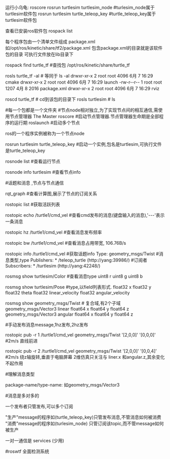 
运行小乌龟:
roscore
rosrun turtlesim turtlesim_node        #turlesim_node属于turtlesim软件包
rosrun turtlesim  turtle_teleop_key   #turtle_teleop_key属于turtlesim软件包

查看已安装ros软件包
rospack list

每个程序包由一个清单文件组成 package.xml
如/opt/ros/kinetic/share/tf2/package.xml
包含package.xml的目录就是该软件包的目录
可执行文件放在lib目录下


rospack find turtle_tf #查找包
    /opt/ros/kinetic/share/turtle_tf

rosls turtle_tf -al    # 等同于 ls -al 
    drwxr-xr-x   2 root root  4096 6月   7 16:29 cmake
    drwxr-xr-x   2 root root  4096 6月   7 16:29 launch
    -rw-r--r--   1 root root  1207 4月   8  2016 package.xml
    drwxr-xr-x   2 root root  4096 6月   7 16:29 rviz

roscd turtle_tf        # cd到该包的目录下
rosls turtlesim        # ls


#每一个包都是一个文件夹
#节点node相对独立,为了实现节点间的相互通信,需使用节点管理器 The Master
roscore #启动节点管理器.节点管理器生命期是全部程序的运行期
roslaunch #启动多个节点


ros的一个程序实例被称为一个节点node

rosrun turtlesim  turtle_teleop_key  #启动一个实例,包名是turtlesim,可执行文件是turtle_teleop_key

rosnode list  #查看运行节点

rosnode info turtlesim #查看节点info


#话题和消息 ,节点与节点通信

rqt_graph  #查看计算图,展示了节点的订阅关系

rostopic list #获取活跃列表

rostopic echo /turtle1/cmd_vel  #查看cmd发布的消息(键盘输入的消息),'---'表示一条消息

rostopic hz  /turtle1/cmd_vel  #查看消息发布频率

rostopic bw  /turtle1/cmd_vel  #查看消息占用带宽, 106.76B/s

rostopic info  /turtle1/cmd_vel #获取话题info
        Type: geometry_msgs/Twist                   #消息类型,type
        Publishers: 
         * /teleop_turtle (http://yang:39986/) #订阅者
        Subscribers: 
         * /turtlesim (http://yang:42248/)


rosmsg show turtlesim/Color  #查看消息type
                uint8 r
                uint8 g
                uint8 b


rosmsg show turtlesim/Pose  #type,以field列表形式.
                float32 x
                float32 y
                float32 theta
                float32 linear_velocity
                float32 angular_velocity

rosmsg show geometry_msgs/Twist  # 复合域,有2个子域
                geometry_msgs/Vector3 linear
                  float64 x
                  float64 y
                  float64 z
                geometry_msgs/Vector3 angular
                  float64 x
                  float64 y
                  float64 z

#手动发布消息message,1hz发布,2hz发布

 rostopic pub -r 1 /turtle1/cmd_vel geometry_msgs/Twist '[2,0,0]' '[0,0,0]' #2m/s 直线前进

 rostopic pub -r 2 /turtle1/cmd_vel geometry_msgs/Twist '[2,0,0]' '[0,0,4]'   #2m/s 绕z轴旋转,垂直于电脑屏幕
  2维仿真只关注与 liner.x 和angular.z,其余变化不起作用


#理解消息类型

package-name/type-name:
如geometry_msgs/Vector3 

#消息是多对多的
 
 一个发布者只管发布,可以多个订阅

 "生产"message的程序如(turtle_teleop_key)只管发布消息,不管消息如何被消费
 "消费"message的程序如(turlesim_node) 只管订阅该topic,而不管message如何被生产

 一对一通信是 services (少用)

#roswtf 全面检测系统









